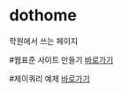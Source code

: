 # dothome
학원에서 쓰는 페이지

         
#웹표준 사이트 만들기
<a href="https://giyoung1225.github.io/dothome/webstandard/index.html">바로가기</a>

#제이쿼리 예제
<a href="https://giyoung1225.github.io/dothome/jquery/jquery04_find2.html">바로가기</a>
